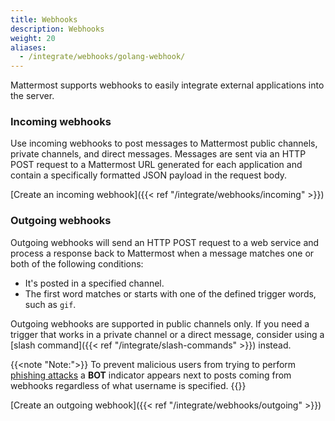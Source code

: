 ```yaml
---
title: Webhooks
description: Webhooks
weight: 20
aliases:
  - /integrate/webhooks/golang-webhook/
---
```


Mattermost supports webhooks to easily integrate external applications into the server.

### Incoming webhooks

Use incoming webhooks to post messages to Mattermost public channels, private channels, and direct messages. Messages are sent via an HTTP POST request to a Mattermost URL generated for each application and contain a specifically formatted JSON payload in the request body.

[Create an incoming webhook]({{< ref "/integrate/webhooks/incoming" >}})

### Outgoing webhooks

Outgoing webhooks will send an HTTP POST request to a web service and process a response back to Mattermost when a message matches one or both of the following conditions:

- It's posted in a specified channel.
- The first word matches or starts with one of the defined trigger words, such as `gif`.

Outgoing webhooks are supported in public channels only. If you need a trigger that works in a private channel or a direct message, consider using a [slash command]({{< ref "/integrate/slash-commands" >}}) instead.

{{<note "Note:">}}
To prevent malicious users from trying to perform [phishing attacks](https://en.wikipedia.org/wiki/Phishing) a **BOT** indicator appears next to posts coming from webhooks regardless of what username is specified.
{{</note>}}

[Create an outgoing webhook]({{< ref "/integrate/webhooks/outgoing" >}})
